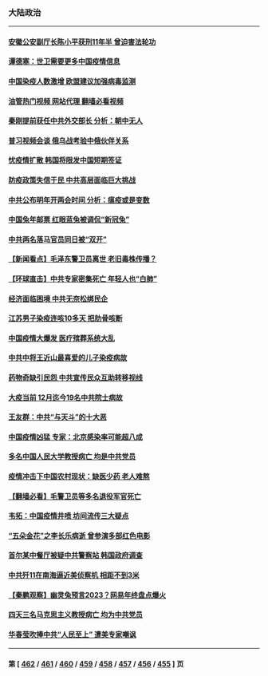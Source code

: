 ### 大陆政治
---
#### [安徽公安副厅长陈小平获刑11年半 曾迫害法轮功](../../pages/ncid277/n13895527.md?12310445) 
#### [谭德塞：世卫需要更多中国疫情信息](../../pages/ncid277/n13895551.md?12310445) 
#### [中国染疫人数激增 欧盟建议加强病毒监测](../../pages/ncid277/n13895491.md?12310445) 
#### [油管热门视频 网站代理 翻墙必看视频](http://138.2.39.72:81/youtube.html?epic-marker?12310445)
#### [秦刚提前获任中共外交部长 分析：朝中无人](../../pages/ncid277/n13895440.md?12310445) 
#### [普习视频会谈 俄乌战考验中俄伙伴关系](../../pages/ncid277/n13895357.md?12310445) 
#### [忧疫情扩散 韩国将限发中国短期签证](../../pages/ncid277/n13895245.md?12310445) 
#### [防疫政策失信于民 中共高层面临巨大挑战](../../pages/ncid277/n13894627.md?12310445) 
#### [中共公布明年开两会时间 分析：瘟疫或是变数](../../pages/ncid277/n13895278.md?12310445) 
#### [中国兔年邮票 红眼蓝兔被调侃“新冠兔”](../../pages/ncid277/n13895258.md?12310445) 
#### [中共两名落马官员同日被“双开”](../../pages/ncid277/n13895246.md?12310445) 
#### [【新闻看点】毛泽东警卫员离世 老旧毒株传播？](../../pages/ncid277/n13894728.md?12310445) 
#### [【环球直击】中共专家密集死亡 年轻人也“白肺”](../../pages/ncid277/n13894650.md?12310445) 
#### [经济面临困境 中共无奈松绑民企](../../pages/ncid277/n13894634.md?12310445) 
#### [江苏男子染疫连咳10多天 把肋骨咳断](../../pages/ncid277/n13895149.md?12310445) 
#### [中国疫情大爆发 医疗殡葬系统大乱](../../pages/ncid277/n13894549.md?12310445) 
#### [中共中将王近山最喜爱的儿子染疫病故](../../pages/ncid277/n13894553.md?12310445) 
#### [药物奇缺引民怨 中共宣传民众互助转移视线](../../pages/ncid277/n13894561.md?12310445) 
#### [大疫当前 12月迄今19名中共院士病故](../../pages/ncid277/n13894533.md?12310445) 
#### [王友群：中共“与天斗”的十大恶](../../pages/ncid277/n13895040.md?12310445) 
#### [中国疫情凶猛 专家：北京感染率可能超八成](../../pages/ncid277/n13894948.md?12310445) 
#### [多名中国人民大学教授病亡 均是中共党员](../../pages/ncid277/n13894877.md?12310445) 
#### [疫情冲击下中国农村现状：缺医少药 老人难熬](../../pages/ncid277/n13894835.md?12310445) 
#### [【翻墙必看】毛警卫员等多名退役军官死亡](../../pages/ncid277/n13894897.md?12310445) 
#### [韦拓：中国疫情井喷 坊间流传三大疑点](../../pages/ncid277/n13894528.md?12310445) 
#### [“五朵金花”之李长乐病逝 曾参演多部红色电影](../../pages/ncid277/n13894522.md?12310445) 
#### [首尔某中餐厅被疑中共警察站 韩国政府调查](../../pages/ncid277/n13894473.md?12310445) 
#### [中共歼11在南海逼近美侦察机 相距不到3米](../../pages/ncid277/n13894594.md?12310445) 
#### [【秦鹏观察】幽灵兔预言2023？网易年终盘点爆火](../../pages/ncid277/n13894708.md?12310445) 
#### [四天三名马克思主义教授病亡 均为中共党员](../../pages/ncid277/n13894656.md?12310445) 
#### [华春莹吹捧中共“人民至上” 遭美专家嘲讽](../../pages/ncid277/n13894578.md?12310445) 

---
#### 第 [ [462](./462.md?12310445) / [461](./461.md?12310445) / [460](./460.md?12310445) / [459](./459.md?12310445) / [458](./458.md?12310445) / [457](./457.md?12310445) / [456](./456.md?12310445) / [455](./455.md?12310445) ] 页
